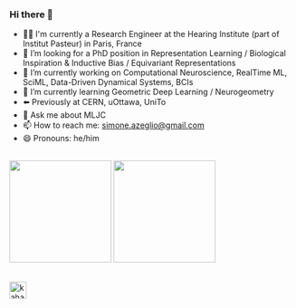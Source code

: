 ### Hi there 👋

- 👨‍💻 I'm currently a Research Engineer at the Hearing Institute (part of Institut Pasteur) in Paris, France 
- 👯 I’m looking for a PhD position in Representation Learning / Biological Inspiration & Inductive Bias / Equivariant Representations
- 🔭 I’m currently working on Computational Neuroscience, RealTime ML, SciML, Data-Driven Dynamical Systems, BCIs
- 🌱 I’m currently learning Geometric Deep Learning / Neurogeometry
- ⬅️ Previously at CERN, uOttawa, UniTo
- 💬 Ask me about MLJC
- 📫 How to reach me: simone.azeglio@gmail.com
- 😄 Pronouns: he/him
  
\
<img height="180em" src="https://github-readme-stats-eight-theta.vercel.app/api?username=sazio&show_icons=true&include_all_commits=true&count_private=true&theme=radical"/> 
<img height="180em" src="https://github-readme-stats-eight-theta.vercel.app/api/top-langs/?username=sazio&layout=compact&langs_count=8&count_private=true&theme=radical"/>

\
<a href="https://www.linkedin.com/in/simoneazeglio/">
  <img align="left" alt="kahanikaar's LinkdeIn" width="30px" src="https://img.icons8.com/color/48/000000/linkedin-circled--v5.png"/>
</a>
